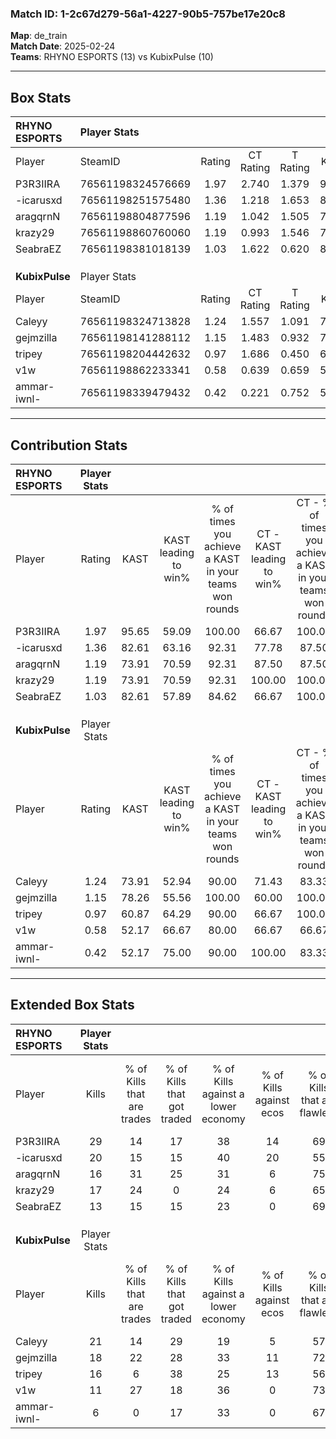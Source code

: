 ### Match ID: 1-2c67d279-56a1-4227-90b5-757be17e20c8  
**Map**: de_train  
**Match Date**: 2025-02-24  
**Teams**: RHYNO ESPORTS (13) vs KubixPulse (10)  

---  

## Box Stats  

| **RHYNO ESPORTS** | Player Stats      |        |           |          |       |       |       |         |        |      |     |
| :- | :- | :-: | :-: | :-: | :-: | :-: | :-: | :-: | :-: | :-: | :-: |
| Player            | SteamID           | Rating | CT Rating | T Rating | KAST  |  ADR  | Kills | Assists | Deaths | K/D  | HS% |
| P3R3IIRA          | 76561198324576669 |  1.97  |   2.740   |  1.379   | 95.65 | 115.9 |  29   |    6    |   12   | 2.42 | 55  |
| -icarusxd         | 76561198251575480 |  1.36  |   1.218   |  1.653   | 82.61 | 90.5  |  20   |    5    |   16   | 1.25 | 70  |
| aragqrnN          | 76561198804877596 |  1.19  |   1.042   |  1.505   | 73.91 | 99.5  |  16   |   10    |   16   | 1.00 | 56  |
| krazy29           | 76561198860760060 |  1.19  |   0.993   |  1.546   | 73.91 | 68.4  |  17   |    7    |   13   | 1.31 | 41  |
| SeabraEZ          | 76561198381018139 |  1.03  |   1.622   |  0.620   | 82.61 | 61.1  |  13   |    6    |   15   | 0.87 | 61  |
|                   |                   |        |           |          |       |       |       |         |        |      |     |
|                   |                   |        |           |          |       |       |       |         |        |      |     |
|                   |                   |        |           |          |       |       |       |         |        |      |     |
| **KubixPulse**    | Player Stats      |        |           |          |       |       |       |         |        |      |     |
| Player            | SteamID           | Rating | CT Rating | T Rating | KAST  |  ADR  | Kills | Assists | Deaths | K/D  | HS% |
| Caleyy            | 76561198324713828 |  1.24  |   1.557   |  1.091   | 73.91 | 98.3  |  21   |    4    |   21   | 1.00 | 80  |
| gejmzilla         | 76561198141288112 |  1.15  |   1.483   |  0.932   | 78.26 | 73.8  |  18   |    4    |   18   | 1.00 | 55  |
| tripey            | 76561198204442632 |  0.97  |   1.686   |  0.450   | 60.87 | 88.5  |  16   |    5    |   19   | 0.84 | 50  |
| v1w               | 76561198862233341 |  0.58  |   0.639   |  0.659   | 52.17 | 40.1  |  11   |    3    |   18   | 0.61 | 36  |
| ammar-iwnl-       | 76561198339479432 |  0.42  |   0.221   |  0.752   | 52.17 | 48.4  |   6   |    8    |   19   | 0.32 | 66  |
---  

## Contribution Stats  

| **RHYNO ESPORTS** | Player Stats |       |                      |                                                        |                           |                                                             |                          |                                                            |
| :- | :-: | :-: | :-: | :-: | :-: | :-: | :-: | :-: |
| Player            |    Rating    | KAST  | KAST leading to win% | % of times you achieve a KAST in your teams won rounds | CT - KAST leading to win% | CT - % of times you achieve a KAST in your teams won rounds | T - KAST leading to win% | T - % of times you achieve a KAST in your teams won rounds |
| P3R3IIRA          |     1.97     | 95.65 |        59.09         |                         100.00                         |           66.67           |                           100.00                            |          50.00           |                           100.00                           |
| -icarusxd         |     1.36     | 82.61 |        63.16         |                         92.31                          |           77.78           |                            87.50                            |          50.00           |                           100.00                           |
| aragqrnN          |     1.19     | 73.91 |        70.59         |                         92.31                          |           87.50           |                            87.50                            |          55.56           |                           100.00                           |
| krazy29           |     1.19     | 73.91 |        70.59         |                         92.31                          |          100.00           |                           100.00                            |          44.44           |                           80.00                            |
| SeabraEZ          |     1.03     | 82.61 |        57.89         |                         84.62                          |           66.67           |                           100.00                            |          42.86           |                           60.00                            |
|                   |              |       |                      |                                                        |                           |                                                             |                          |                                                            |
|                   |              |       |                      |                                                        |                           |                                                             |                          |                                                            |
|                   |              |       |                      |                                                        |                           |                                                             |                          |                                                            |
| **KubixPulse**    | Player Stats |       |                      |                                                        |                           |                                                             |                          |                                                            |
| Player            |    Rating    | KAST  | KAST leading to win% | % of times you achieve a KAST in your teams won rounds | CT - KAST leading to win% | CT - % of times you achieve a KAST in your teams won rounds | T - KAST leading to win% | T - % of times you achieve a KAST in your teams won rounds |
| Caleyy            |     1.24     | 73.91 |        52.94         |                         90.00                          |           71.43           |                            83.33                            |          40.00           |                           100.00                           |
| gejmzilla         |     1.15     | 78.26 |        55.56         |                         100.00                         |           60.00           |                           100.00                            |          50.00           |                           100.00                           |
| tripey            |     0.97     | 60.87 |        64.29         |                         90.00                          |           66.67           |                           100.00                            |          60.00           |                           75.00                            |
| v1w               |     0.58     | 52.17 |        66.67         |                         80.00                          |           66.67           |                            66.67                            |          66.67           |                           100.00                           |
| ammar-iwnl-       |     0.42     | 52.17 |        75.00         |                         90.00                          |          100.00           |                            83.33                            |          57.14           |                           100.00                           |
---  

## Extended Box Stats  

| **RHYNO ESPORTS** | Player Stats |                            |                            |                                    |                         |                              |                                 |        |                             |                                     |                          |                               |                            |
| :- | :-: | :-: | :-: | :-: | :-: | :-: | :-: | :-: | :-: | :-: | :-: | :-: | :-: |
| Player            |    Kills     | % of Kills that are trades | % of Kills that got traded | % of Kills against a lower economy | % of Kills against ecos | % of Kills that are flawless | % of Kills that are close duels | Deaths | % of Deaths that get traded | % of Deaths against a lower economy | % of Deaths against ecos | % of Deaths that are flawless | % of Deaths that are close |
| P3R3IIRA          |      29      |             14             |             17             |                 38                 |           14            |              69              |                3                |   12   |             50              |                 33                  |            0             |              58               |             0              |
| -icarusxd         |      20      |             15             |             15             |                 40                 |           20            |              55              |                5                |   16   |             19              |                 31                  |            13            |              75               |             0              |
| aragqrnN          |      16      |             31             |             25             |                 31                 |            6            |              75              |                6                |   16   |             19              |                 38                  |            6             |              50               |             19             |
| krazy29           |      17      |             24             |             0              |                 24                 |            6            |              65              |                6                |   13   |             23              |                 31                  |            8             |              92               |             0              |
| SeabraEZ          |      13      |             15             |             15             |                 23                 |            0            |              69              |                8                |   15   |             33              |                 33                  |            7             |              53               |             13             |
|                   |              |                            |                            |                                    |                         |                              |                                 |        |                             |                                     |                          |                               |                            |
|                   |              |                            |                            |                                    |                         |                              |                                 |        |                             |                                     |                          |                               |                            |
|                   |              |                            |                            |                                    |                         |                              |                                 |        |                             |                                     |                          |                               |                            |
| **KubixPulse**    | Player Stats |                            |                            |                                    |                         |                              |                                 |        |                             |                                     |                          |                               |                            |
| Player            |    Kills     | % of Kills that are trades | % of Kills that got traded | % of Kills against a lower economy | % of Kills against ecos | % of Kills that are flawless | % of Kills that are close duels | Deaths | % of Deaths that get traded | % of Deaths against a lower economy | % of Deaths against ecos | % of Deaths that are flawless | % of Deaths that are close |
| Caleyy            |      21      |             14             |             29             |                 19                 |            5            |              57              |               10                |   21   |             14              |                 14                  |            0             |              71               |             0              |
| gejmzilla         |      18      |             22             |             28             |                 33                 |           11            |              72              |               11                |   18   |             11              |                 11                  |            6             |              61               |             6              |
| tripey            |      16      |             6              |             38             |                 25                 |           13            |              56              |                0                |   19   |             16              |                 16                  |            0             |              53               |             16             |
| v1w               |      11      |             27             |             18             |                 36                 |            0            |              73              |                9                |   18   |             17              |                 17                  |            6             |              83               |             0              |
| ammar-iwnl-       |      6       |             0              |             17             |                 33                 |            0            |              67              |                0                |   19   |             16              |                 11                  |            0             |              63               |             5              |

